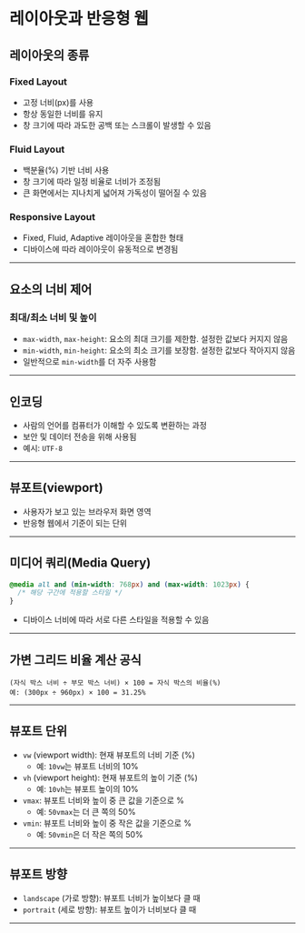 # 레이아웃과 반응형 웹

## 레이아웃의 종류

### Fixed Layout
- 고정 너비(px)를 사용
- 항상 동일한 너비를 유지
- 창 크기에 따라 과도한 공백 또는 스크롤이 발생할 수 있음

### Fluid Layout
- 백분율(%) 기반 너비 사용
- 창 크기에 따라 일정 비율로 너비가 조정됨
- 큰 화면에서는 지나치게 넓어져 가독성이 떨어질 수 있음

### Responsive Layout
- Fixed, Fluid, Adaptive 레이아웃을 혼합한 형태
- 디바이스에 따라 레이아웃이 유동적으로 변경됨

---

## 요소의 너비 제어

### 최대/최소 너비 및 높이
- `max-width`, `max-height`: 요소의 최대 크기를 제한함. 설정한 값보다 커지지 않음
- `min-width`, `min-height`: 요소의 최소 크기를 보장함. 설정한 값보다 작아지지 않음
- 일반적으로 `min-width`를 더 자주 사용함

---

## 인코딩
- 사람의 언어를 컴퓨터가 이해할 수 있도록 변환하는 과정
- 보안 및 데이터 전송을 위해 사용됨
- 예시: `UTF-8`

---

## 뷰포트(viewport)
- 사용자가 보고 있는 브라우저 화면 영역
- 반응형 웹에서 기준이 되는 단위

---

## 미디어 쿼리(Media Query)

```css
@media all and (min-width: 768px) and (max-width: 1023px) {
  /* 해당 구간에 적용할 스타일 */
}
```
- 디바이스 너비에 따라 서로 다른 스타일을 적용할 수 있음

---

## 가변 그리드 비율 계산 공식

```
(자식 박스 너비 ÷ 부모 박스 너비) × 100 = 자식 박스의 비율(%)
예: (300px ÷ 960px) × 100 = 31.25%
```

---

## 뷰포트 단위

- `vw` (viewport width): 현재 뷰포트의 너비 기준 (%)
  - 예: `10vw`는 뷰포트 너비의 10%
- `vh` (viewport height): 현재 뷰포트의 높이 기준 (%)
  - 예: `10vh`는 뷰포트 높이의 10%
- `vmax`: 뷰포트 너비와 높이 중 큰 값을 기준으로 %
  - 예: `50vmax`는 더 큰 쪽의 50%
- `vmin`: 뷰포트 너비와 높이 중 작은 값을 기준으로 %
  - 예: `50vmin`은 더 작은 쪽의 50%

---

## 뷰포트 방향

- `landscape` (가로 방향): 뷰포트 너비가 높이보다 클 때
- `portrait` (세로 방향): 뷰포트 높이가 너비보다 클 때

---
